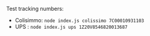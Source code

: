 Test tracking numbers:

  * Colisimmo: `node index.js colissimo 7C00010931103`
  * UPS : `node index.js ups 1Z20V8546820013687`